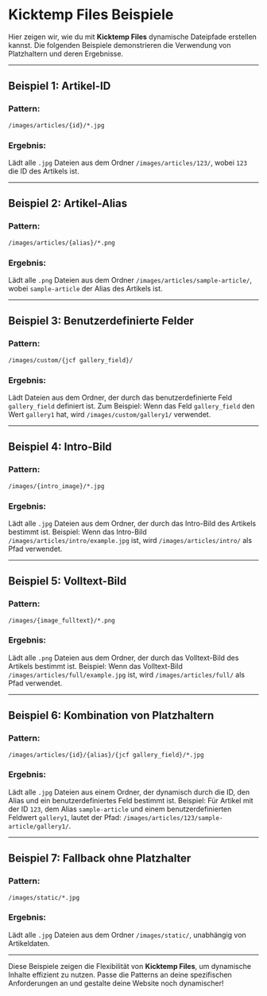 # Kicktemp Files Beispiele

Hier zeigen wir, wie du mit **Kicktemp Files** dynamische Dateipfade erstellen kannst. Die folgenden Beispiele demonstrieren die Verwendung von Platzhaltern und deren Ergebnisse.

---

## **Beispiel 1: Artikel-ID**
### Pattern:
```text
/images/articles/{id}/*.jpg
```

### Ergebnis:
Lädt alle `.jpg` Dateien aus dem Ordner `/images/articles/123/`, wobei `123` die ID des Artikels ist.

---

## **Beispiel 2: Artikel-Alias**
### Pattern:
```text
/images/articles/{alias}/*.png
```

### Ergebnis:
Lädt alle `.png` Dateien aus dem Ordner `/images/articles/sample-article/`, wobei `sample-article` der Alias des Artikels ist.

---

## **Beispiel 3: Benutzerdefinierte Felder**
### Pattern:
```text
/images/custom/{jcf gallery_field}/
```

### Ergebnis:
Lädt Dateien aus dem Ordner, der durch das benutzerdefinierte Feld `gallery_field` definiert ist. Zum Beispiel:
Wenn das Feld `gallery_field` den Wert `gallery1` hat, wird `/images/custom/gallery1/` verwendet.

---

## **Beispiel 4: Intro-Bild**
### Pattern:
```text
/images/{intro_image}/*.jpg
```

### Ergebnis:
Lädt alle `.jpg` Dateien aus dem Ordner, der durch das Intro-Bild des Artikels bestimmt ist.
Beispiel:
Wenn das Intro-Bild `/images/articles/intro/example.jpg` ist, wird `/images/articles/intro/` als Pfad verwendet.

---

## **Beispiel 5: Volltext-Bild**
### Pattern:
```text
/images/{image_fulltext}/*.png
```

### Ergebnis:
Lädt alle `.png` Dateien aus dem Ordner, der durch das Volltext-Bild des Artikels bestimmt ist.
Beispiel:
Wenn das Volltext-Bild `/images/articles/full/example.jpg` ist, wird `/images/articles/full/` als Pfad verwendet.

---

## **Beispiel 6: Kombination von Platzhaltern**
### Pattern:
```text
/images/articles/{id}/{alias}/{jcf gallery_field}/*.jpg
```

### Ergebnis:
Lädt alle `.jpg` Dateien aus einem Ordner, der dynamisch durch die ID, den Alias und ein benutzerdefiniertes Feld bestimmt ist.
Beispiel:
Für Artikel mit der ID `123`, dem Alias `sample-article` und einem benutzerdefinierten Feldwert `gallery1`, lautet der Pfad:
`/images/articles/123/sample-article/gallery1/`.

---

## **Beispiel 7: Fallback ohne Platzhalter**
### Pattern:
```text
/images/static/*.jpg
```

### Ergebnis:
Lädt alle `.jpg` Dateien aus dem Ordner `/images/static/`, unabhängig von Artikeldaten.

---

Diese Beispiele zeigen die Flexibilität von **Kicktemp Files**, um dynamische Inhalte effizient zu nutzen. Passe die Patterns an deine spezifischen Anforderungen an und gestalte deine Website noch dynamischer!
